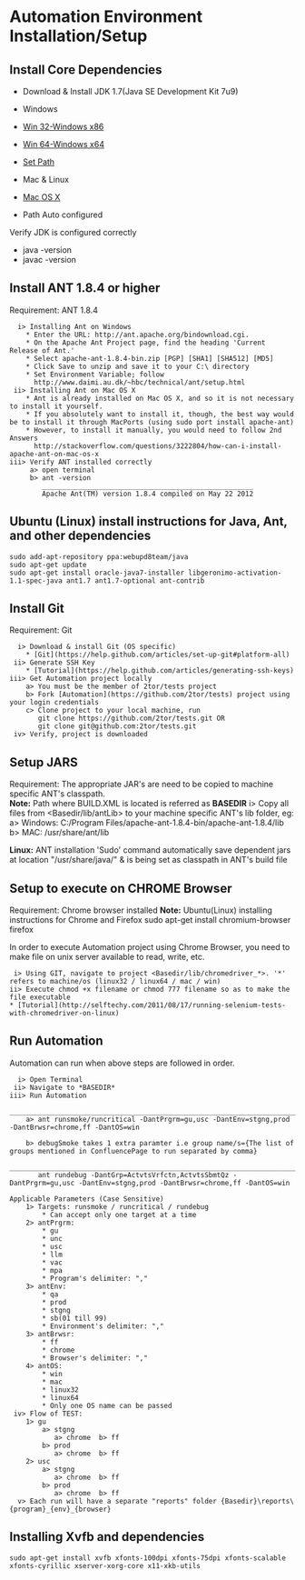 # Automation Environment Installation/Setup

Install Core Dependencies
-------------------------

* Download & Install JDK 1.7(Java SE Development Kit 7u9)
*  Windows
 * [Win 32-Windows x86](http://www.oracle.com/technetwork/java/javase/downloads/jdk7u9-downloads-1859576.html)
 * [Win 64-Windows x64](http://www.oracle.com/technetwork/java/javase/downloads/jdk7u9-downloads-1859576.html)
 * [Set Path](http://java.com/en/download/help/path.xml)

*  Mac & Linux
 * [Mac OS X](http://www.oracle.com/technetwork/java/javase/downloads/jdk7u9-downloads-1859576.html)
 * Path Auto configured		 

Verify JDK is configured correctly
 * java -version
 * javac -version	
	
	
Install ANT 1.8.4 or higher
---------------------------
Requirement: ANT 1.8.4

	  i> Installing Ant on Windows
		* Enter the URL: http://ant.apache.org/bindownload.cgi.
		* On the Apache Ant Project page, find the heading 'Current Release of Ant.'
		* Select apache-ant-1.8.4-bin.zip [PGP] [SHA1] [SHA512] [MD5]
		* Click Save to unzip and save it to your C:\ directory 
		* Set Environment Variable; follow 
		  http://www.daimi.au.dk/~hbc/technical/ant/setup.html
     ii> Installing Ant on Mac OS X
		* Ant is already installed on Mac OS X, and so it is not necessary to install it yourself.		 	
		* If you absolutely want to install it, though, the best way would be to install it through MacPorts (using sudo port install apache-ant)
		* However, to install it manually, you would need to follow 2nd Answers
		  http://stackoverflow.com/questions/3222804/how-can-i-install-apache-ant-on-mac-os-x
    iii> Verify ANT installed correctly 
	     a> open terminal
		 b> ant -version
		    ____________________________________________________
		    Apache Ant(TM) version 1.8.4 compiled on May 22 2012
			

Ubuntu (Linux) install instructions for Java, Ant, and other dependencies
-------------------------------------------------------------------------

    sudo add-apt-repository ppa:webupd8team/java
    sudo apt-get update
    sudo apt-get install oracle-java7-installer libgeronimo-activation-1.1-spec-java ant1.7 ant1.7-optional ant-contrib

Install Git
-----------
Requirement: Git

	  i> Download & install Git (OS specific)
	  	* [Git](https://help.github.com/articles/set-up-git#platform-all)
     ii> Generate SSH Key
     	* [Tutorial](https://help.github.com/articles/generating-ssh-keys)     	
    iii> Get Automation project locally
		a> You must be the member of 2tor/tests project
        b> Fork [Automation](https://github.com/2tor/tests) project using your login credentials
        c> Clone project to your local machine, run 
		   git clone https://github.com/2tor/tests.git OR
           git clone git@github.com:2tor/tests.git
     iv> Verify, project is downloaded     
	

Setup JARS
----------
Requirement: The appropriate JAR's are need to be copied to machine specific ANT's classpath. <br/>
**Note:** Path where BUILD.XML is located is referred as **BASEDIR**
      i> Copy all files from <Basedir/lib/antLib> to your machine specific ANT's lib folder, eg:
		 a> Windows: C:/Program Files/apache-ant-1.8.4-bin/apache-ant-1.8.4/lib
		 b> MAC: /usr/share/ant/lib
		 
**Linux:** ANT installation 'Sudo' command automatically save dependent jars at location "/usr/share/java/" & is being set as classpath in ANT's build file
		

Setup to execute on CHROME Browser
----------------------------------
Requirement: Chrome browser installed
**Note:** Ubuntu(Linux) installing instructions for Chrome and Firefox
          sudo apt-get install chromium-browser firefox

In order to execute Automation project using Chrome Browser, you need to make file on unix server available to read, write, etc.

     i> Using GIT, navigate to project <Basedir/lib/chromedriver_*>. '*' refers to machine/os (linux32 / linux64 / mac / win)
    ii> Execute chmod +x filename or chmod 777 filename so as to make the file executable
    * [Tutorial](http://selftechy.com/2011/08/17/running-selenium-tests-with-chromedriver-on-linux)
	   

Run Automation
--------------
Automation can run when above steps are followed in order.

      i> Open Terminal
     ii> Navigate to *BASEDIR*
	iii> Run Automation
	       _______________________________________________________________________________________________
		a> ant runsmoke/runcritical -DantPrgrm=gu,usc -DantEnv=stgng,prod -DantBrwsr=chrome,ff -DantOS=win 
		
		b> debugSmoke takes 1 extra paramter i.e group name/s={The list of groups mentioned in ConfluencePage to run separated by comma}
		   ______________________________________________________________________________________________________________________	
		   ant rundebug -DantGrp=ActvtsVrfctn,ActvtsSbmtQz -DantPrgrm=gu,usc -DantEnv=stgng,prod -DantBrwsr=chrome,ff -DantOS=win 
	
	Applicable Parameters (Case Sensitive)
		1> Targets: runsmoke / runcritical / rundebug
			* Can accept only one target at a time
        2> antPrgrm: 
        	* gu
        	* unc
        	* usc 
        	* llm
        	* vac
        	* mpa 
        	* Program's delimiter: ","
		3> antEnv: 
			* qa
			* prod
			* stgng
			* sb(01 till 99)
			* Environment's delimiter: ","
		3> antBrwsr: 
			* ff
			* chrome
			* Browser's delimiter: ","
		4> antOS: 
			* win 
			* mac 
			* linux32
			* linux64
			* Only one OS name can be passed
     iv> Flow of TEST:
     	1> gu
            a> stgng 
			   a> chrome  b> ff
			b> prod
			   a> chrome  b> ff
        2> usc
            a> stgng 
			   a> chrome  b> ff
			b> prod
			   a> chrome  b> ff
	  v> Each run will have a separate "reports" folder {Basedir}\reports\{program}_{env}_{browser}	  


## Installing Xvfb and dependencies

    sudo apt-get install xvfb xfonts-100dpi xfonts-75dpi xfonts-scalable xfonts-cyrillic xserver-xorg-core x11-xkb-utils

